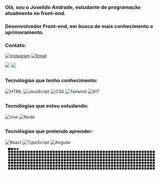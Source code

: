 ### Olá, sou o Joseildo Andrade, estudante de programação atualmente no front-end.
### Desenvolvedor Front-end, em busca de mais conhecimento e aprimoramento.
### Contato:
[![Instagram](https://img.shields.io/badge/Instagram-E4405F?style=for-the-badge&logo=instagram&logoColor=white)](https://www.instagram.com/juniorandrade12_/)
[![Email](https://img.shields.io/badge/Gmail-D14836?style=for-the-badge&logo=gmail&logoColor=white)](https://is.gd/joseildoandrade)

<div>
  <img height="180em" src="https://github-readme-stats.vercel.app/api?username=joseildoandrade12&show_icons=true&theme=dracula"/>
  <img height="180em" src="https://github-readme-stats.vercel.app/api/top-langs?username=joseildoandrade12&show_icons=true&theme=dracula&layout=compact"/>
</div>

##

### Tecnólogias que tenho conhecimento:

<div style="display: inline_block"> 
  <img align="center" height="40px" width="40" src="https://cdn.jsdelivr.net/gh/devicons/devicon@latest/icons/html5/html5-original.svg" alt="HTML"/>
  <img align="center" height="40px" width="40" src="https://cdn.jsdelivr.net/gh/devicons/devicon@latest/icons/javascript/javascript-original.svg" alt="JavaScript"/>
  <img align="center" height="40px" width="40" src="https://cdn.jsdelivr.net/gh/devicons/devicon@latest/icons/css3/css3-original.svg" alt="CSS"/>
  <img align="center" height="40px" width="40" src="https://cdn.jsdelivr.net/gh/devicons/devicon@latest/icons/tailwindcss/tailwindcss-original.svg" alt="Tailwind"/>
  <img align="center" height="40px" width="40" src="https://cdn.jsdelivr.net/gh/devicons/devicon@latest/icons/git/git-original.svg" alt="GIT"/>
</div>

##

### Tecnólogias que estou estudando:

<div style="display: inline_block"> 
  <img align="center" height="40px" width="40" src="https://cdn.jsdelivr.net/gh/devicons/devicon@latest/icons/vuejs/vuejs-original.svg" alt="Vue"/>
  <img align="center" height="40px" width="40" src="https://cdn.jsdelivr.net/gh/devicons/devicon@latest/icons/nodejs/nodejs-original.svg" alt="Node"/>
  
</div>

##

### Tecnólogias que pretendo aprender:

<div style="display: inline_block">
  <img align="center" height="40px" width="40" src="https://cdn.jsdelivr.net/gh/devicons/devicon@latest/icons/react/react-original.svg" alt="React"/>
  <img align="center" height="40px" width="40" src="https://cdn.jsdelivr.net/gh/devicons/devicon@latest/icons/typescript/typescript-original.svg" alt="TypeScript"/>
  <img align="center" height="40px" width="40" src="https://cdn.jsdelivr.net/gh/devicons/devicon@latest/icons/angular/angular-original.svg" alt="Angular"/>
</div>

<picture align="center">
  <source media="(prefers-color-scheme: dark)" srcset="https://raw.githubusercontent.com/joseildoandrade12/joseildoandrade12/output/github-contribution-grid-snake-dark.svg">
  <source media="(prefers-color-scheme: light)" srcset="https://raw.githubusercontent.com/joseildoandrade12/joseildoandrade12/output/github-contribution-grid-snake-dark.svg">
  <img align="center" alt="github contribution grid snake animation" src="https://raw.githubusercontent.com/joseildoandrade12/joseildoandrade12/output/github-contribution-grid-snake.svg">
</picture>

